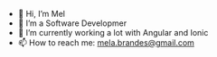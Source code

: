 - 👋 Hi, I’m Mel
- 👀 I’m a Software Developmer
- 🌱 I’m currently working a lot with Angular and Ionic
- 📫 How to reach me: mela.brandes@gmail.com

<!---
MelaniaZ4/MelaniaZ4 is a ✨ special ✨ repository because its `README.md` (this file) appears on your GitHub profile.
You can click the Preview link to take a look at your changes.
--->
